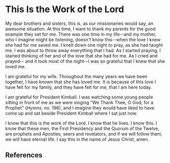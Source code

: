 # This Is the Work of the Lord

My dear brothers and sisters, this is, as our missionaries would say, an
awesome situation. At this time, I want to thank my parents for the good
example they set for me. There was one time in my life--and my mother, who I
imagine might be listening, doesn't know this--when the love I knew she had
for me saved me. I knelt down one night to pray, as she had taught me. I was
about to throw away everything that I had. As I started praying, I started
thinking of her and of the love that she had for me. As I cried and prayed--
and it took most of the night--I was so grateful that I knew that she loved
me.

I am grateful for my wife. Throughout the many years we have been together, I
have known that she has loved me. It is because of this love I have felt for
my family, and they have felt for me, that I am here today.

I am grateful for President Kimball. I was watching some young people sitting
in front of me as we were singing "We Thank Thee, O God, for a Prophet"
(_Hymns,_ no. 196), and I imagine they would have liked to have come up and
sat beside President Kimball where I sat just now.

I know that this is the work of the Lord. I know that he lives. I know this. I
know that these men, the First Presidency and the Quorum of the Twelve, are
prophets and Apostles, seers and revelators, and if we will follow them, we
will have eternal life. I say this in the name of Jesus Christ, amen.

## References

